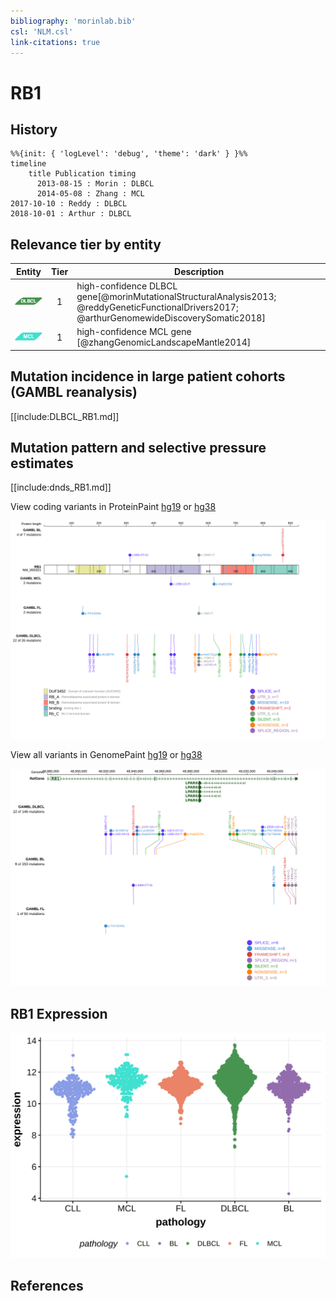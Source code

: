 ```yaml
---
bibliography: 'morinlab.bib'
csl: 'NLM.csl'
link-citations: true
---
```

# RB1

## History

```mermaid
%%{init: { 'logLevel': 'debug', 'theme': 'dark' } }%%
timeline
    title Publication timing
      2013-08-15 : Morin : DLBCL
      2014-05-08 : Zhang : MCL
2017-10-10 : Reddy : DLBCL
2018-10-01 : Arthur : DLBCL
```

## Relevance tier by entity

|Entity|Tier|Description               |
|:------:|:----:|--------------------------|
|![DLBCL](images/icons/DLBCL_tier1.png) |1   |high-confidence DLBCL gene[@morinMutationalStructuralAnalysis2013; @reddyGeneticFunctionalDrivers2017; @arthurGenomewideDiscoverySomatic2018]|
|![MCL](images/icons/MCL_tier1.png)   |1   |high-confidence MCL gene  [@zhangGenomicLandscapeMantle2014]|

## Mutation incidence in large patient cohorts (GAMBL reanalysis)

[[include:DLBCL_RB1.md]]

## Mutation pattern and selective pressure estimates

[[include:dnds_RB1.md]]

View coding variants in ProteinPaint [hg19](https://morinlab.github.io/LLMPP/GAMBL/RB1_protein.html)  or [hg38](https://morinlab.github.io/LLMPP/GAMBL/RB1_protein_hg38.html)

![](images/proteinpaint/RB1_NM_000321.svg)

View all variants in GenomePaint [hg19](https://morinlab.github.io/LLMPP/GAMBL/RB1.html)  or [hg38](https://morinlab.github.io/LLMPP/GAMBL/RB1_hg38.html)

![](images/proteinpaint/RB1.svg)

## RB1 Expression
![](images/gene_expression/RB1_by_pathology.svg)
<!-- ORIGIN: morinMutationalStructuralAnalysis2013 -->
<!-- DLBCL: morinMutationalStructuralAnalysis2013 -->
<!-- MCL: zhangGenomicLandscapeMantle2014 -->

## References

